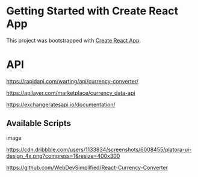 # Getting Started with Create React App

This project was bootstrapped with [Create React App](https://github.com/facebook/create-react-app).


# API 



https://rapidapi.com/warting/api/currency-converter/


https://apilayer.com/marketplace/currency_data-api


https://exchangeratesapi.io/documentation/


## Available Scripts

image

https://cdn.dribbble.com/users/1133834/screenshots/6008455/platora-ui-design_4x.png?compress=1&resize=400x300



https://github.com/WebDevSimplified/React-Currency-Converter